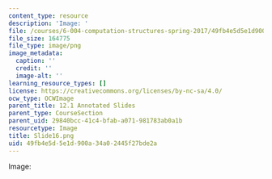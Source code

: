 ```yaml
---
content_type: resource
description: 'Image: '
file: /courses/6-004-computation-structures-spring-2017/49fb4e5d5e1d900a34a02445f27bde2a_Slide16.png
file_size: 164775
file_type: image/png
image_metadata:
  caption: ''
  credit: ''
  image-alt: ''
learning_resource_types: []
license: https://creativecommons.org/licenses/by-nc-sa/4.0/
ocw_type: OCWImage
parent_title: 12.1 Annotated Slides
parent_type: CourseSection
parent_uid: 29840bcc-41c4-bfab-a071-981783ab0a1b
resourcetype: Image
title: Slide16.png
uid: 49fb4e5d-5e1d-900a-34a0-2445f27bde2a
---
```

Image: 
